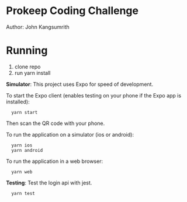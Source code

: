 # Prokeep Coding Challenge
Author: John Kangsumrith

# Running

  1. clone repo
  2. run yarn install

**Simulator**: This project uses Expo for speed of development. 

To start the Expo client (enables testing on your phone if the Expo app is installed):
```
  yarn start
```
Then scan the QR code with your phone. 

To run the application on a simulator (ios or android):
```
  yarn ios
  yarn android
```

To run the application in a web browser: 
```
  yarn web
```

**Testing**: Test the login api with jest.
```
  yarn test
```






